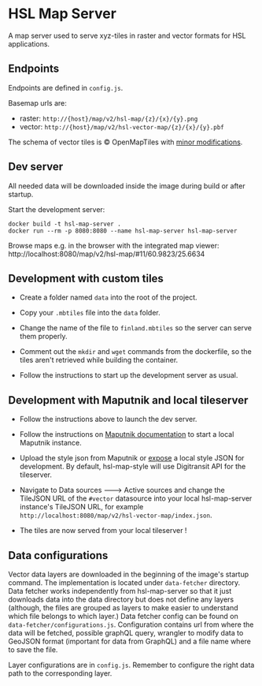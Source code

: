 # HSL Map Server

A map server used to serve xyz-tiles in raster and vector formats for HSL applications.


## Endpoints

Endpoints are defined in `config.js`.

Basemap urls are:
- raster: `http://{host}/map/v2/hsl-map/{z}/{x}/{y}.png`
- vector: `http://{host}/map/v2/hsl-vector-map/{z}/{x}/{y}.pbf`


The schema of vector tiles is © OpenMapTiles with [minor modifications](https://github.com/HSLdevcom/openmaptiles). 


## Dev server

All needed data will be downloaded inside the image during build or after startup.

Start the development server:

```
docker build -t hsl-map-server .
docker run --rm -p 8080:8080 --name hsl-map-server hsl-map-server
```

Browse maps e.g. in the browser with the integrated map viewer:
http://localhost:8080/map/v2/hsl-map/#11/60.9823/25.6634

## Development with custom tiles

- Create a folder named ```data``` into the root of the project.

- Copy your ```.mbtiles``` file into the ```data``` folder.

- Change the name of the file to ```finland.mbtiles``` so the server can serve them properly.

- Comment out the ```mkdir``` and ```wget``` commands from the dockerfile, so the tiles aren't retrieved while building the container. 

- Follow the instructions to start up the development server as usual.

## Development with Maputnik and local tileserver

- Follow the instructions above to launch the dev server.

- Follow the instructions on [Maputnik documentation](https://github.com/maputnik/editor/wiki) to start a local Maputnik instance.

- Upload the style json from Maputnik or [expose](https://github.com/maputnik/editor/wiki/Maputnik-CLI) a local style JSON for development. By default, hsl-map-style will use Digitransit API for the tileserver.

- Navigate to Data sources ---> Active sources and change the TileJSON URL of the ```#vector``` datasource into your local hsl-map-server instance's TileJSON URL, for example ```http://localhost:8080/map/v2/hsl-vector-map/index.json```.

- The tiles are now served from your local tileserver !


## Data configurations

Vector data layers are downloaded in the beginning of the image's startup command. The implementation is located under `data-fetcher` directory. Data fetcher works independently from hsl-map-server so that it just downloads data into the data directory but does not define any layers (although, the files are grouped as layers to make easier to understand which file belongs to which layer.) Data fetcher config can be found on `data-fetcher/configurations.js`. Configuration contains url from where the data will be fetched, possible graphQL query, wrangler to modify data to GeoJSON format (important for data from GraphQL) and a file name where to save the file.

Layer configurations are in `config.js`. Remember to configure the right data path to the corresponding layer.
